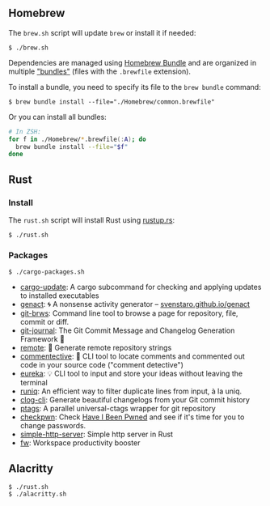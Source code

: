 Homebrew
--------

The `brew.sh` script will update `brew` or install it if needed:

```console
$ ./brew.sh
```

Dependencies are managed using [Homebrew Bundle][brew-bundle] and are organized in multiple ["bundles"](./Homebrew) (files with the `.brewfile` extension).

To install a bundle, you need to specify its file to the `brew bundle` command:

```console
$ brew bundle install --file="./Homebrew/common.brewfile"
```

Or you can install all bundles:

```zsh
# In ZSH:
for f in ./Homebrew/*.brewfile(:A); do
  brew bundle install --file="$f"
done
```

[brew-bundle]: https://github.com/Homebrew/homebrew-bundle

Rust
----

### Install

The `rust.sh` script will install Rust using [rustup.rs][]:

```console
$ ./rust.sh
```

[rustup.rs]: https://rustup.rs/

### Packages

```console
$ ./cargo-packages.sh
```

- [cargo-update][]: A cargo subcommand for checking and applying updates to installed executables
- [genact][]: 🌀 A nonsense activity generator – [svenstaro.github.io/genact](https://svenstaro.github.io/genact/)
- [git-brws][]: Command line tool to browse a page for repository, file, commit or diff.
- [git-journal][]: The Git Commit Message and Changelog Generation Framework 📖
- [remote][]: 📡 Generate remote repository strings
- [commentective][]: 🔮 CLI tool to locate comments and commented out code in your source code ("comment detective")
- [eureka][]: 💡 CLI tool to input and store your ideas without leaving the terminal
- [runiq][]: An efficient way to filter duplicate lines from input, à la uniq.
- [clog-cli][]: Generate beautiful changelogs from your Git commit history
- [ptags][]: A parallel universal-ctags wrapper for git repository
- [checkpwn][]: Check [Have I Been Pwned](https://haveibeenpwned.com/) and see if it's time for you to change passwords.
- [simple-http-server][]: Simple http server in Rust
- [fw][]: Workspace productivity booster

[cargo-update]: https://github.com/nabijaczleweli/cargo-update
[genact]: https://github.com/svenstaro/genact
[git-brws]: https://github.com/rhysd/git-brws
[git-journal]: https://github.com/saschagrunert/git-journal
[remote]: https://github.com/casey/remote
[commentective]: https://github.com/simeg/commentective
[eureka]: https://github.com/simeg/eureka
[runiq]: https://github.com/whitfin/runiq
[clog-cli]: https://github.com/clog-tool/clog-cli
[ptags]: https://github.com/dalance/ptags
[checkpwn]: https://github.com/brycx/checkpwn
[simple-http-server]: https://github.com/TheWaWaR/simple-http-server
[fw]: https://github.com/brocode/fw

Alacritty
---------

```console
$ ./rust.sh
$ ./alacritty.sh
```
